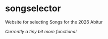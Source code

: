 # songselector

Website for selecting Songs for the 2026 Abitur

*Currently a tiny bit more functional*
